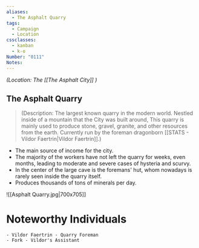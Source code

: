 ```yaml
---
aliases:
  - The Asphalt Quarry
tags:
  - Campaign
  - Location
cssclasses:
  - kanban
  - k-o
Number: "0111"
Notes:
---
```


<i>(Location: The [[The Asphalt City]] )</i>

## The Asphalt Quarry

> (Description: The largest known quarry in the modern world. Nestled inside of a mountain that the City was built around, This quarry is mainly used to produce stone, gravel, granite, and other resources from the earth. Currently run by the foreman dragonborn [[STATS - Vildor Faertrin|Vildor Faertrin]].)


- The main source of income for the city.
- The majority of the workers have not left the quarry for weeks, even months, leading to moderate and severe cases of hysteria and scurvy.
- In the center of the large cave is the foremans' hut, whom nowadays is rarely seen inside the quarry itself.
- Produces thousands of tons of minerals per day.


![[Asphalt Quarry.jpg|700x705]]


# Noteworthy Individuals

	- Vildor Faertrin - Quarry Foreman
	- Fork - Vildor's Assistant